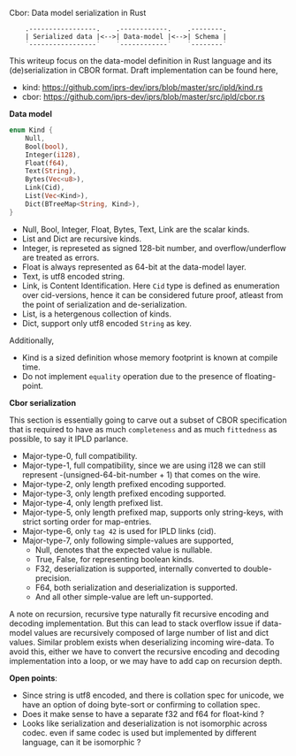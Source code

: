 Cbor: Data model serialization in Rust

```text
    .-----------------.    .------------.    .--------.
    | Serialized data |<-->| Data-model |<-->| Schema |
    ˙-----------------˙    ˙------------˙    ˙--------˙
```

This writeup focus on the data-model definition in Rust language
and its (de)serialization in CBOR format. Draft implementation can be
found here,

* kind: https://github.com/iprs-dev/iprs/blob/master/src/ipld/kind.rs
* cbor: https://github.com/iprs-dev/iprs/blob/master/src/ipld/cbor.rs


**Data model**

```rust
enum Kind {
    Null,
    Bool(bool),
    Integer(i128),
    Float(f64),
    Text(String),
    Bytes(Vec<u8>),
    Link(Cid),
    List(Vec<Kind>),
    Dict(BTreeMap<String, Kind>),
}
```

* Null, Bool, Integer, Float, Bytes, Text, Link are the scalar
  kinds.
* List and Dict are recursive kinds.
* Integer, is represeted as signed 128-bit number, and overflow/underflow are
  treated as errors.
* Float is always represented as 64-bit at the data-model layer.
* Text, is utf8 encoded string.
* Link, is Content Identification. Here `Cid` type is defined as enumeration
  over cid-versions, hence it can be considered future proof, atleast
  from the point of serialization and de-serialization.
* List, is a hetergenous collection of kinds.
* Dict, support only utf8 encoded `String` as key.

Additionally,

* Kind is a sized definition whose memory footprint is known at compile time.
* Do not implement `equality` operation due to the presence of floating-point.

**Cbor serialization**

This section is essentially going to carve out a subset of CBOR specification
that is required to have as much `completeness` and as much `fittedness`
as possible, to say it IPLD parlance.

* Major-type-0, full compatibility.
* Major-type-1, full compatibility, since we are using i128 we can still
  represent -(unsigned-64-bit-number + 1) that comes on the wire.
* Major-type-2, only length prefixed encoding supported.
* Major-type-3, only length prefixed encoding supported.
* Major-type-4, only length prefixed list.
* Major-type-5, only length prefixed map, supports only string-keys, with
  strict sorting order for map-entries.
* Major-type-6, only `tag 42` is used for IPLD links (cid).
* Major-type-7, only following simple-values are supported,
  * Null, denotes that the expected value is nullable.
  * True, False, for representing boolean kinds.
  * F32, deserialization is supported, internally converted to double-precision.
  * F64, both serialization and deserialization is supported.
  * And all other simple-value are left un-supported.

A note on recursion, recursive type naturally fit recursive encoding and
decoding implementation. But this can lead to stack overflow issue if
data-model values are recursively composed of large number of list and dict
values. Similar problem exists when deserializing incoming wire-data.
To avoid this, either we have to convert the recursive encoding and
decoding implementation into a loop, or we may have to add cap on recursion
depth.

**Open points**:

* Since string is utf8 encoded, and there is collation spec for unicode,
  we have an option of doing byte-sort or confirming to collation spec.
* Does it make sense to have a separate f32 and f64 for float-kind ?
* Looks like serialization and deserialization is not isomorphic across codec.
  even if same codec is used but implemented by different language, can
  it be isomorphic ?

